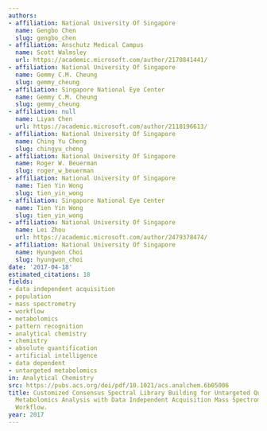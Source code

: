 ```yaml
---
authors:
- affiliation: National University Of Singapore
  name: Gengbo Chen
  slug: gengbo_chen
- affiliation: Anschutz Medical Campus
  name: Scott Walmsley
  url: https://academic.microsoft.com/author/2170841441/
- affiliation: National University Of Singapore
  name: Gemmy C.M. Cheung
  slug: gemmy_cheung
- affiliation: Singapore National Eye Center
  name: Gemmy C.M. Cheung
  slug: gemmy_cheung
- affiliation: null
  name: Liyan Chen
  url: https://academic.microsoft.com/author/2118196613/
- affiliation: National University Of Singapore
  name: Ching Yu Cheng
  slug: chingyu_cheng
- affiliation: National University Of Singapore
  name: Roger W. Beuerman
  slug: roger_w_beuerman
- affiliation: National University Of Singapore
  name: Tien Yin Wong
  slug: tien_yin_wong
- affiliation: Singapore National Eye Center
  name: Tien Yin Wong
  slug: tien_yin_wong
- affiliation: National University Of Singapore
  name: Lei Zhou
  url: https://academic.microsoft.com/author/2479378474/
- affiliation: National University Of Singapore
  name: Hyungwon Choi
  slug: hyungwon_choi
date: '2017-04-18'
estimated_citations: 18
fields:
- data independent acquisition
- population
- mass spectrometry
- workflow
- metabolomics
- pattern recognition
- analytical chemistry
- chemistry
- absolute quantification
- artificial intelligence
- data dependent
- untargeted metabolomics
in: Analytical Chemistry
src: https://pubs.acs.org/doi/pdf/10.1021/acs.analchem.6b05006
title: Customized Consensus Spectral Library Building for Untargeted Quantitative
  Metabolomics Analysis with Data Independent Acquisition Mass Spectrometry and MetaboDIA
  Workflow.
year: 2017
---
```

